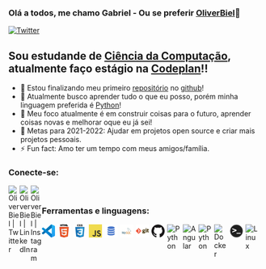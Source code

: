 ### Olá a todos, me chamo Gabriel - Ou se preferir [OliverBiel][github]👋 

[![Twitter](https://img.shields.io/twitter/follow/bielzz_oliveira?color=1DA1F2&logo=twitter&style=for-the-badge)](https://twitter.com/bielzz_oliveira)

## Sou estudande de [Ciência da Computação](https://www.uniceub.br/), atualmente faço estágio na [Codeplan](https://www.codeplan.df.gov.br/)!!

- 🎉 Estou finalizando meu primeiro [repositório](https://github.com/OliverBiel/codeplan) no [github][github]!
- 🌱 Atualmente busco aprender tudo o que eu posso, porém minha linguagem preferida é [Python](https://www.python.org/)! 
- 🔭 Meu foco atualmente é em construir coisas para o futuro, aprender coisas novas e melhorar oque eu já sei!
- 🥅 Metas para 2021-2022: Ajudar em projetos open source e criar mais projetos pessoais.
- ⚡ Fun fact: Amo ter um tempo com meus amigos/família.

### Conecte-se:

[<img align="left" alt="OliverBiel | Twitter" width="22px" src="https://cdn.jsdelivr.net/npm/simple-icons@v3/icons/twitter.svg" />][twitter]
[<img align="left" alt="OliverBiel | LinkedIn" width="22px" src="https://cdn.jsdelivr.net/npm/simple-icons@v3/icons/linkedin.svg" />][linkedin]
[<img align="left" alt="OliverBiel | Instagram" width="22px" src="https://cdn.jsdelivr.net/npm/simple-icons@v3/icons/instagram.svg" />][instagram]

<br />

### Ferramentas e linguagens:

<img align="left" alt="Visual Studio Code" width="26px" src="https://raw.githubusercontent.com/github/explore/80688e429a7d4ef2fca1e82350fe8e3517d3494d/topics/visual-studio-code/visual-studio-code.png" style="margin-right:5px"/>

<img align="left" alt="HTML5" width="26px" src="https://raw.githubusercontent.com/github/explore/80688e429a7d4ef2fca1e82350fe8e3517d3494d/topics/html/html.png" style="margin-right:5px"/>

<img align="left" alt="CSS3" width="26px" src="https://raw.githubusercontent.com/github/explore/80688e429a7d4ef2fca1e82350fe8e3517d3494d/topics/css/css.png" style="margin-right:5px"/>

<img align="left" alt="JavaScript" width="26px" src="https://raw.githubusercontent.com/github/explore/80688e429a7d4ef2fca1e82350fe8e3517d3494d/topics/javascript/javascript.png" style="margin-right:5px"/>

<img align="left" alt="SQL" width="26px" src="https://raw.githubusercontent.com/github/explore/80688e429a7d4ef2fca1e82350fe8e3517d3494d/topics/sql/sql.png" style="margin-right:5px"/>

<img align="left" alt="MySQL" width="26px" src="https://raw.githubusercontent.com/github/explore/80688e429a7d4ef2fca1e82350fe8e3517d3494d/topics/mysql/mysql.png" style="margin-right:5px"/>

<img align="left" alt="Git" width="26px" src="https://raw.githubusercontent.com/github/explore/80688e429a7d4ef2fca1e82350fe8e3517d3494d/topics/git/git.png" style="margin-right:5px"/>

<img align="left" alt="GitHub" width="26px" src="https://raw.githubusercontent.com/github/explore/78df643247d429f6cc873026c0622819ad797942/topics/github/github.png" style="margin-right:5px"/>

<img align="left" alt="Python" width="26px" src="https://user-images.githubusercontent.com/25268323/141690632-5a40e6a3-9b32-48bc-9b57-f9ed63d91456.png" style="margin-right:5px"/>

<img align="left" alt="Angular" width="26px" src="https://user-images.githubusercontent.com/25268323/141690539-1471294c-c2fa-4c65-89c2-5f9d86ad87f6.png" style="margin-right:5px"/>

<img align="left" alt="Python" width="26px" src="https://user-images.githubusercontent.com/25268323/141690694-01133763-4a1e-4af2-afa7-7400c2b1120c.png" style="margin-right:5px"/>

<img align="left" alt="Docker" width="26px" src="https://user-images.githubusercontent.com/25268323/141690778-e3a4b61b-e42a-48a7-8792-aede53a99b23.png" style="margin-right:5px"/>

<img align="left" alt="Terminal" width="26px" src="https://raw.githubusercontent.com/github/explore/80688e429a7d4ef2fca1e82350fe8e3517d3494d/topics/terminal/terminal.png" style="margin-right:5px"/>

<img align="left" alt="Linux" width="26px" src="https://user-images.githubusercontent.com/25268323/141690484-32e956a4-9be8-47d2-baee-bbbe4251e0f9.png" />

<br />
<br />


[twitter]: https://twitter.com/bielzz_oliveira
[instagram]: https://www.instagram.com/bielzz_oliver/
[linkedin]: https://www.linkedin.com/in/gabriel-oliveira-4bb406190/
[github]: https://github.com/OliverBiel